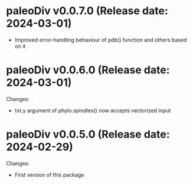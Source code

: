 
paleoDiv v0.0.7.0 (Release date: 2024-03-01)
==============

* Improved error-handling behaviour of pdb() function and others based on it

paleoDiv v0.0.6.0 (Release date: 2024-03-01)
==============

Changes:
* txt.y argument of phylo.spindles() now accepts vectorized input



paleoDiv v0.0.5.0 (Release date: 2024-02-29)
==============

Changes:
* First version of this package
 



